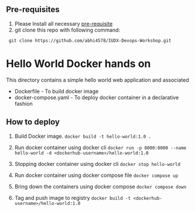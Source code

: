 ## Pre-requisites
1. Please Install all necessary [pre-requisite](https://github.com/abhi4578/IUDX-Devops-Workshop#pre-requisites)
2. git clone this repo with following command:

  ``` git clone https://github.com/abhi4578/IUDX-Devops-Workshop.git```
# Hello World Docker hands on

This directory contains a simple hello world web application and associated 
- Dockerfile - To build docker image 
- docker-compose.yaml - To deploy docker container in a declarative fashion

## How to deploy 
1. Build Docker image.
```docker build -t hello-world:1.0 .```


2. Run docker container using docker cli
``` docker run -p 8000:8000 --name hello-world -d <dockerhub-username>/hello-world:1.0 ```

3. Stopping docker container using docker cli
``` docker stop hello-world ```

4. Run docker container using docker compose file
```docker compose up ```

5. Bring down the containers using docker compose 
   ```docker compose down```

6. Tag and push image to registry
```docker build -t <dockerhub-username>/hello-world:1.0```


